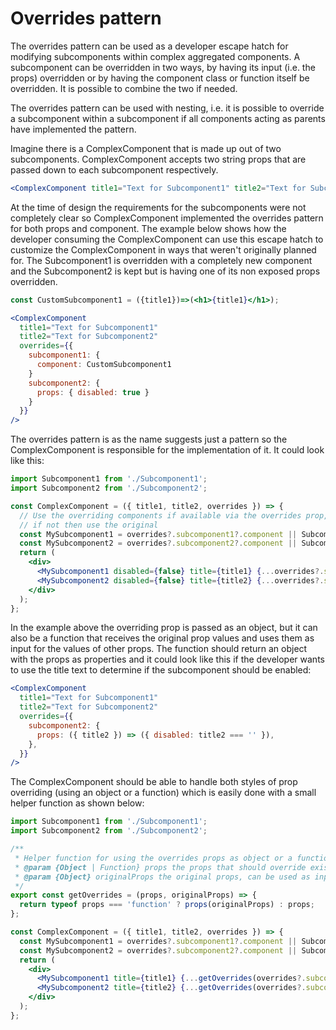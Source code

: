# Overrides pattern

The overrides pattern can be used as a developer escape hatch for modifying subcomponents within complex aggregated components. A subcomponent can be overridden in two ways, by having its input (i.e. the props) overridden or by having the component class or function itself be overridden. It is possible to combine the two if needed.

The overrides pattern can be used with nesting, i.e. it is possible to override a subcomponent within a subcomponent if all components acting as parents have implemented the pattern.

Imagine there is a ComplexComponent that is made up out of two subcomponents. ComplexComponent accepts two string props that are passed down to each subcomponent respectively.

```jsx
<ComplexComponent title1="Text for Subcomponent1" title2="Text for Subcomponent2" />
```

At the time of design the requirements for the subcomponents were not completely clear so ComplexComponent implemented the overrides pattern for both props and component. The example below shows how the developer consuming the ComplexComponent can use this escape hatch to customize the ComplexComponent in ways that weren't originally planned for. The Subcomponent1 is overridden with a completely new component and the Subcomponent2 is kept but is having one of its non exposed props overridden.

```jsx
const CustomSubcomponent1 = ({title1})=>(<h1>{title1}</h1>);

<ComplexComponent
  title1="Text for Subcomponent1"
  title2="Text for Subcomponent2"
  overrides={{
    subcomponent1: {
      component: CustomSubcomponent1
    }
    subcomponent2: {
      props: { disabled: true }
    }
  }}
/>
```

The overrides pattern is as the name suggests just a pattern so the ComplexComponent is responsible for the implementation of it. It could look like this:

```jsx
import Subcomponent1 from './Subcomponent1';
import Subcomponent2 from './Subcomponent2';

const ComplexComponent = ({ title1, title2, overrides }) => {
  // Use the overriding components if available via the overrides prop,
  // if not then use the original
  const MySubcomponent1 = overrides?.subcomponent1?.component || Subcomponent1;
  const MySubcomponent2 = overrides?.subcomponent2?.component || Subcomponent2;
  return (
    <div>
      <MySubcomponent1 disabled={false} title={title1} {...overrides?.subcomponent1?.props)} />
      <MySubcomponent2 disabled={false} title={title2} {...overrides?.subcomponent2?.props)} />
    </div>
  );
};
```

In the example above the overriding prop is passed as an object, but it can also be a function that receives the original prop values and uses them as input for the values of other props. The function should return an object with the props as properties and it could look like this if the developer wants to use the title text to determine if the subcomponent should be enabled:

```jsx
<ComplexComponent
  title1="Text for Subcomponent1"
  title2="Text for Subcomponent2"
  overrides={{
    subcomponent2: {
      props: ({ title2 }) => ({ disabled: title2 === '' }),
    },
  }}
/>
```

The ComplexComponent should be able to handle both styles of prop overriding (using an object or a function) which is easily done with a small helper function as shown below:

```jsx
import Subcomponent1 from './Subcomponent1';
import Subcomponent2 from './Subcomponent2';

/**
 * Helper function for using the overrides props as object or a function that returns an object
 * @param {Object | Function} props the props that should override existing props
 * @param {Object} originalProps the original props, can be used as input for creating new props
 */
export const getOverrides = (props, originalProps) => {
  return typeof props === 'function' ? props(originalProps) : props;
};

const ComplexComponent = ({ title1, title2, overrides }) => {
  const MySubcomponent1 = overrides?.subcomponent1?.component || Subcomponent1;
  const MySubcomponent2 = overrides?.subcomponent2?.component || Subcomponent2;
  return (
    <div>
      <MySubcomponent1 title={title1} {...getOverrides(overrides?.subcomponent1?.props)} />
      <MySubcomponent2 title={title2} {...getOverrides(overrides?.subcomponent2?.props)} />
    </div>
  );
};
```
